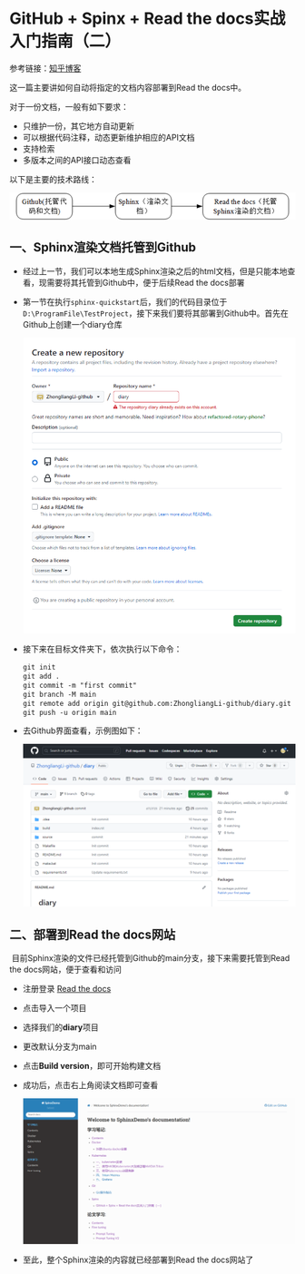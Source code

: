 # GitHub + Spinx + Read the docs实战入门指南（二）

参考链接：[知乎博客](https://zhuanlan.zhihu.com/p/618886468)

这一篇主要讲如何自动将指定的文档内容部署到Read the docs中。

对于一份文档，一般有如下要求：

- 只维护一份，其它地方自动更新
- 可以根据代码注释，动态更新维护相应的API文档
- 支持检索
- 多版本之间的API接口动态查看

以下是主要的技术路线：

![](../../figs.assets/image-20230508205853729.png)

## 一、Sphinx渲染文档托管到Github

- 经过上一节，我们可以本地生成Sphinx渲染之后的html文档，但是只能本地查看，现需要将其托管到Github中，便于后续Read the docs部署

- 第一节在执行`sphinx-quickstart`后，我们的代码目录位于`D:\ProgramFile\TestProject`，接下来我们要将其部署到Github中。首先在Github上创建一个diary仓库

  ![](../../figs.assets/image-20230508210621585.png)

- 接下来在目标文件夹下，依次执行以下命令：

  ```
  git init
  git add .
  git commit -m "first commit"
  git branch -M main
  git remote add origin git@github.com:ZhongliangLi-github/diary.git
  git push -u origin main
  ```

- 去Github界面查看，示例图如下：

  ![](../../figs.assets/image-20230508210952148.png)

## 二、部署到Read the docs网站

​	目前Sphinx渲染的文件已经托管到Github的main分支，接下来需要托管到Read the docs网站，便于查看和访问

- 注册登录 [Read the docs](https://readthedocs.org/dashboard/)

- 点击导入一个项目

- 选择我们的**diary**项目

- 更改默认分支为main

- 点击**Build version**，即可开始构建文档

- 成功后，点击右上角阅读文档即可查看

  ![](../../figs.assets/image-20230508212613423.png)

- 至此，整个Sphinx渲染的内容就已经部署到Read the docs网站了

